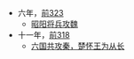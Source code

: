 
- 六年，[前323](公元/前350年~前301年.md)
  - [昭阳将兵攻魏](楚/怀王/昭阳将兵攻魏.md)
- 十一年，[前318](公元/前350年~前301年.md)
  - [六国共攻秦，楚怀王为从长](楚/怀王/六国共攻秦，楚怀王为从长.md)